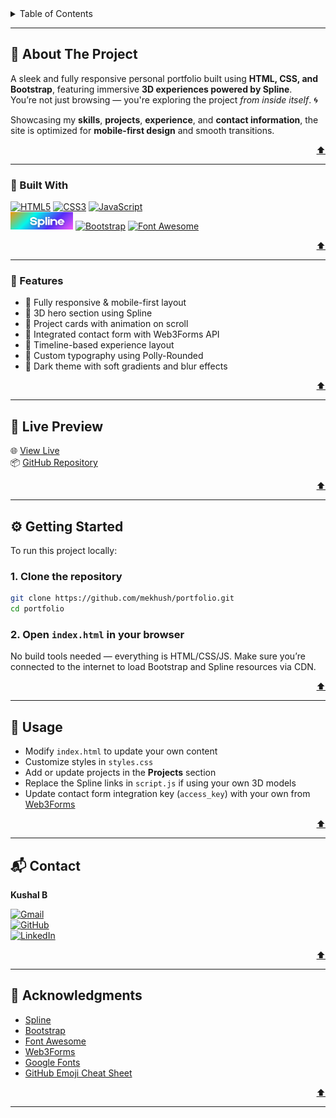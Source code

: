 
<!-- TABLE OF CONTENTS -->
<details>
  <summary>Table of Contents</summary>
  <ol>
    <li>
      <a href="#about-the-project">About The Project</a>
      <ul>
        <li><a href="#built-with">Built With</a></li>
        <li><a href="#features">Features</a></li>
      </ul>
    </li>
    <li><a href="#live-preview">Live Preview</a></li>
    <li><a href="#getting-started">Getting Started</a></li>
    <li><a href="#usage">Usage</a></li>
    <li><a href="#contact">Contact</a></li>
    <li><a href="#acknowledgments">Acknowledgments</a></li>
  </ol>
</details>

---

## 💼 About The Project

A sleek and fully responsive personal portfolio built using **HTML, CSS, and Bootstrap**, featuring immersive **3D experiences powered by Spline**.  
You’re not just browsing — you're exploring the project *from inside itself*. 🌀

Showcasing my **skills**, **projects**, **experience**, and **contact information**, the site is optimized for **mobile-first design** and smooth transitions.

<p align="right"><a href="#readme-top">⬆️</a></p>

---

### 🧱 Built With

[![HTML5][html-logo]][html-web]
[![CSS3][css-logo]][css-web]
[![JavaScript][js-logo]][js-web]  
[<img src="assets/Spline.png" alt="Spline Logo" width="100" height="28">](https://spline.design/)
[![Bootstrap][bootstrap-logo]][bootstrap-web]
[![Font Awesome][fontawesome-logo]][fontawesome-web]

<p align="right"><a href="#readme-top">⬆️</a></p>

---

### 🚀 Features

- 📱 Fully responsive & mobile-first layout
- 🎥 3D hero section using Spline
- 📂 Project cards with animation on scroll
- 📧 Integrated contact form with Web3Forms API
- 📜 Timeline-based experience layout
- 🎨 Custom typography using Polly-Rounded
- 🌙 Dark theme with soft gradients and blur effects

<p align="right"><a href="#readme-top">⬆️</a></p>

---

## 🔗 Live Preview

🌐 [View Live](https://mekhush.github.io/)  
📦 [GitHub Repository](https://github.com/mekhush/portfolio)

<p align="right"><a href="#readme-top">⬆️</a></p>

---

## ⚙️ Getting Started

To run this project locally:

### 1. Clone the repository

```bash
git clone https://github.com/mekhush/portfolio.git
cd portfolio
```

### 2. Open `index.html` in your browser

No build tools needed — everything is HTML/CSS/JS. Make sure you’re connected to the internet to load Bootstrap and Spline resources via CDN.

<p align="right"><a href="#readme-top">⬆️</a></p>

---

## 🎯 Usage

- Modify `index.html` to update your own content
- Customize styles in `styles.css`
- Add or update projects in the **Projects** section
- Replace the Spline links in `script.js` if using your own 3D models
- Update contact form integration key (`access_key`) with your own from [Web3Forms](https://web3forms.com/)

<p align="right"><a href="#readme-top">⬆️</a></p>

---

## 📬 Contact

**Kushal B** 

[![Gmail][gmail-logo]][gmail-web]  
[![GitHub][github-logo]][github-web]  
[![LinkedIn][linkedin-logo]][linkedin-web]

<p align="right"><a href="#readme-top">⬆️</a></p>

---

## 🙌 Acknowledgments

- [Spline](https://spline.design/)
- [Bootstrap](https://getbootstrap.com/)
- [Font Awesome](https://fontawesome.com/)
- [Web3Forms](https://web3forms.com/)
- [Google Fonts](https://fonts.google.com/)
- [GitHub Emoji Cheat Sheet](https://www.webpagefx.com/tools/emoji-cheat-sheet)

<p align="right"><a href="#readme-top">⬆️</a></p>

---


[html-logo]: https://img.shields.io/badge/HTML5-E34F26?style=for-the-badge&logo=html5&logoColor=white
[css-logo]: https://img.shields.io/badge/CSS3-1572B6?style=for-the-badge&logo=css3&logoColor=white
[bootstrap-logo]: https://img.shields.io/badge/Bootstrap-7952B3?style=for-the-badge&logo=bootstrap&logoColor=white
[fontawesome-logo]: https://img.shields.io/badge/Font_Awesome-228BE6?style=for-the-badge&logo=fontawesome&logoColor=white
[js-logo]: https://img.shields.io/badge/JavaScript-F7DF1E?style=for-the-badge&logo=javascript&logoColor=black

[html-web]: https://developer.mozilla.org/en-US/docs/Web/HTML
[css-web]: https://developer.mozilla.org/en-US/docs/Web/CSS
[bootstrap-web]: https://getbootstrap.com/
[fontawesome-web]: https://fontawesome.com/
[js-web]: https://developer.mozilla.org/en-US/docs/Web/JavaScript



[github-logo]: https://img.shields.io/badge/GitHub-181717?style=for-the-badge&logo=github&logoColor=white
[linkedin-logo]: https://img.shields.io/badge/LinkedIn-0A66C2?style=for-the-badge&logo=linkedin&logoColor=white
[gmail-logo]: https://img.shields.io/badge/Gmail-D14836?style=for-the-badge&logo=gmail&logoColor=white


[github-web]: https://github.com/mekhush
[linkedin-web]: https://www.linkedin.com/in/me-khush
[gmail-web]: mailto:kushalkush1804@gmail.com
